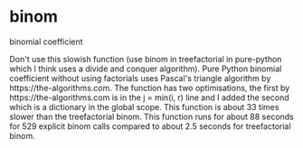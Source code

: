# binom
<p>binomial coefficient</p>
Don't use this slowish function (use binom in treefactorial in pure-python which I think uses a divide and conquer algorithm).
Pure Python binomial coefficient without using factorials uses Pascal's triangle algorithm by https://the-algorithms.com.
The function has two optimisations, the first by https://the-algorithms.com is in the j = min(i, r) line and I added the second 
which is a dictionary in the global scope.
This function is about 33 times slower than the treefactorial binom. This function runs for about 88 seconds for 529 explicit
binom calls compared to about 2.5 seconds for treefactorial binom.

